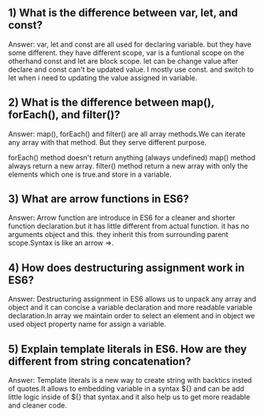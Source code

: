 ## 1) What is the difference between var, let, and const?

Answer: var, let and const are all used for declaring variable. but they have some different.
they have different scope, var is a funtional scope on the otherhand const and let are block scope. let can be change value after declare and const can't be updated value. I mostly use const. and switch to let when i need to updating the value assigned in variable.

## 2) What is the difference between map(), forEach(), and filter()?

Answer: map(), forEach() and filter() are all array methods.We can iterate any array with that method. But they serve different purpose.

forEach() method doesn't return anything (always undefined)
map() method always return a new array.
filter() method return a new array with only the elements which one is true.and store in a variable.

## 3) What are arrow functions in ES6?

Answer: Arrow function are introduce in ES6 for a cleaner and shorter function declaration.but it has little different from actual function. it has no arguments object and this. they inherit this from surrounding parent scope.Syntax is like an arrow =>.

## 4) How does destructuring assignment work in ES6?

Answer: Destructuring assignment in ES6 allows us to unpack any array and object and it can concise a variable declaration and more readable variable declaration.In array we maintain order to select an element and in object we used object property name for assign a variable.

## 5) Explain template literals in ES6. How are they different from string concatenation?

Answer: Template literals is a new way to create string with backtics insted of quotes.It allows to embedding variable in a syntax ${} and can be add little logic inside of ${} that syntax.and it also help us to get more readable and cleaner code.
